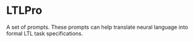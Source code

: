 # LTLPro
A set of prompts. These prompts can help translate neural language into formal LTL task specifications.
